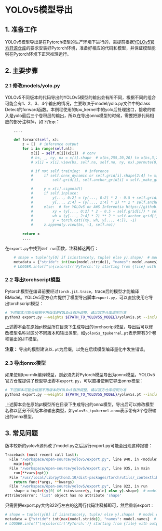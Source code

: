 # YOLOv5模型导出
## 1. 准备工作
YOLOv5模型导出是在Pytorch模型的生产环境下进行的，需提前根据[​YOLOv5官方开源仓库](https://github.com/ultralytics/yolov5)的要求安装好Pytorch环境，准备好相应的代码和模型，并保证模型能够在Pytorch环境下正常推理运行。

## 2. 主要步骤
### 2.1 修改models/yolo.py

YOLOv5不同版本的代码导出的YOLOv5模型的输出会有所不同，根据不同的组合可能会有1、2、3、4个输出的情况，主要取决于model/yolo.py文件中的class Detect的forward函数。本例程使用的tpu_kernel中的yolo后处理接口，接收的输入是yolo最后三个卷积层的输出，所以在导出onnx模型的时候，需要把源代码相应的部分注释掉，如下所示：

```python
    ....
    
    def forward(self, x):
        z = []  # inference output
        for i in range(self.nl):
            x[i] = self.m[i](x[i])  # conv
            # bs, _, ny, nx = x[i].shape  # x(bs,255,20,20) to x(bs,3,20,20,85)
            # x[i] = x[i].view(bs, self.na, self.no, ny, nx).permute(0, 1, 3, 4, 2).contiguous()

            # if not self.training:  # inference
            #     if self.onnx_dynamic or self.grid[i].shape[2:4] != x[i].shape[2:4]:
            #         self.grid[i], self.anchor_grid[i] = self._make_grid(nx, ny, i)

            #     y = x[i].sigmoid()
            #     if self.inplace:
            #         y[..., 0:2] = (y[..., 0:2] * 2 - 0.5 + self.grid[i]) * self.stride[i]  # xy
            #         y[..., 2:4] = (y[..., 2:4] * 2) ** 2 * self.anchor_grid[i]  # wh
            #     else:  # for YOLOv5 on AWS Inferentia https://github.com/ultralytics/yolov5/pull/2953
            #         xy = (y[..., 0:2] * 2 - 0.5 + self.grid[i]) * self.stride[i]  # xy
            #         wh = (y[..., 2:4] * 2) ** 2 * self.anchor_grid[i]  # wh
            #         y = torch.cat((xy, wh, y[..., 4:]), -1)
            #     z.append(y.view(bs, -1, self.no))
                
        return x
        ....
```

在`export.py`中找到`def run`函数，注释掉这两行：

```python
    # shape = tuple((y[0] if isinstance(y, tuple) else y).shape)  # model output shape
    metadata = {"stride": int(max(model.stride)), "names": model.names}  # model metadata
    # LOGGER.info(f"\n{colorstr('PyTorch:')} starting from {file} with output shape {shape} ({file_size(file):.1f} MB)")
```

### 2.2 导出torchscript模型
​Pytorch模型在编译前要经过`torch.jit.trace`，trace后的模型才能编译BModel。YOLOv5官方仓库提供了模型导出脚本`export.py`，可以直接使用它导出torchscript模型：

```bash
# 下述脚本可能会根据不用版本的YOLOv5有所调整，请以官方仓库说明为准
python3 export.py --weights ${PATH_TO_YOLOV5S_MODEL}/yolov5s.pt --include torchscript
```

上述脚本会在原始pt模型所在目录下生成导出的torchscript模型，导出后可以修改模型名称以区分不同版本和输出类型，如`yolov5s_tpukernel.pt`表示带有3个卷积输出的JIT模型。

**注意：** 导出的模型建议以`.pt`为后缀，以免在后续模型编译量化中发生错误。

### 2.3 导出onnx模型
如果使用tpu-mlir编译模型，则必须先将Pytorch模型导出为onnx模型。YOLOv5官方仓库提供了模型导出脚本`export.py`，可以直接使用它导出onnx模型：

```bash
# 下述脚本可能会根据不用版本的YOLOv5有所调整，请以官方仓库说明为准
python3 export.py --weights ${PATH_TO_YOLOV5S_MODEL}/yolov5s.pt --include onnx --dynamic
```

上述脚本会在原始pt模型所在目录下生成导出的onnx模型，导出后可以修改模型名称以区分不同版本和输出类型，如`yolov5s_tpukernel.onnx`表示带有3个卷积输出的onnx模型。

## 3. 常见问题

版本较新的yolov5源码改了model.py之后运行export.py可能会出现这种报错：
```bash
Traceback (most recent call last):
  File "/workspace/open-source/yolov5/export.py", line 940, in <module>
    main(opt)
  File "/workspace/open-source/yolov5/export.py", line 935, in main
    run(**vars(opt))
  File "/usr/local/lib/python3.10/dist-packages/torch/utils/_contextlib.py", line 115, in decorate_context
    return func(*args, **kwargs)
  File "/workspace/open-source/yolov5/export.py", line 822, in run
    shape = tuple((y[0] if isinstance(y, tuple) else y).shape)  # model output shape
AttributeError: 'list' object has no attribute 'shape'
```
只需要把export.py大约822行左右的这两行代码注释掉即可，然后重新export：
```bash
# shape = tuple((y[0] if isinstance(y, tuple) else y).shape)  # model output shape
metadata = {"stride": int(max(model.stride)), "names": model.names}  # model metadata
# LOGGER.info(f"\n{colorstr('PyTorch:')} starting from {file} with output shape {shape} ({file_size(file):.1f} MB)")
```